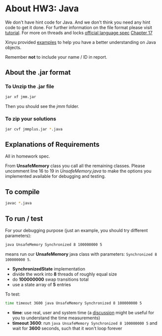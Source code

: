 # About HW3: Java

We don't have hint code for Java. And we don't think you need any hint code to get it done. For further information on the file format please visit [tutorial](https://docs.oracle.com/javase/tutorial/deployment/jar/index.html). For more on threads and locks [official language spec](https://docs.oracle.com/javase/specs/jls/se13/html/index.html) [Chapter 17](https://docs.oracle.com/javase/specs/jls/se13/html/jls-17.html)

Xinyu provided [examples](./Java.tar.gz) to help you have a better understanding on Java objects.

Remember **not** to include your name / ID in report.


## About the .jar format

### To Unzip the .jar file
```bash
jar xf jmm.jar
```
Then you should see the *jmm* folder.

### To zip your solutions
```bash
jar cvf jmmplus.jar *.java
```

## Explanations of Requirements

All in homework spec.

From **UnsafeMemory** class you call all the remaining classes. Please uncomment line 16 to 19 in *UnsafeMemory.java* to make the options you implemented available for debugging and testing.

## To compile
```bash
javac *.java
```

## To run / test

For your debugging purpose (just an example, you should try different parameters):
```bash
java UnsafeMemory Synchronized 8 100000000 5
```
means run our **UnsafeMemory** java class with parameters: ```Synchronized 8 100000000 5```.
- **SynchronizedState** implementation
- divide the work into **8** threads of roughly equal size
- do **100000000** swap transitions total
- use a state array of **5** entries

To test:
```bash
time timeout 3600 java UnsafeMemory Synchronized 8 100000000 5
```
- **time**: use real, user and system time (a [discussion](https://blog.gceasy.io/2016/12/08/real-time-greater-than-user-and-sys-time/) might be useful for you to understand the time measurements)
- **timeout 3600**: run ```java UnsafeMemory Synchronized 8 100000000 5``` and wait for **3600** seconds, such that it won't loop forever



